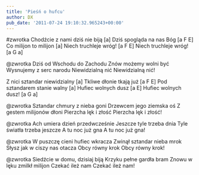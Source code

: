 ```yaml
---
title: 'Pieśń o hufcu'
author: DX
pub_date: '2011-07-24 19:10:32.965243+00:00'
---
```


#zwrotka
Chodźcie z nami dziś nie biją [a]
Dziś spogląda na nas Bóg [a F E]
Co milijon to milijon [a]
Niech truchleje wróg! [a F E]
Niech truchleje wróg! [a G a]

@zwrotka
Dziś od Wschodu do Zachodu
Znów możemy wolni być
Wysnujemy z serc narodu
Niewidzialną nić
Niewidzialną nić!

Z nici sztandar niewidzialny [a]
Tkliwe dłonie tkają już [a F E]
Pod sztandarem stanie walny [a]
Hufiec wolnych dusz [a E]
Hufiec wolnych dusz!  [a G a]

@zwrotka
Sztandar chmury z nieba goni
Drzewcem jego ziemska oś
Z gestem milijonów dłoni
Pierzcha lęk i złość
Pierzcha lęk i złość!

@zwrotka
Ach umiera dzień przedwcześnie
Jeszcze tyle trzeba dnia
Tyle światła trzeba jeszcze
A tu noc już gna
A tu noc już gna!

@zwrotka
W puszczę cieni hufiec wkracza
Zwinął sztandar nieba mrok
Słysz jak w ciszy nas otacza
Obcy równy krok
Obcy równy krok!

@zwrotka
Siedźcie w domu, dzisiaj biją
Krzyku pełne gardła bram
Znowu w lęku zmilkł milijon
Czekać ileż nam
Czekać ileż nam!
